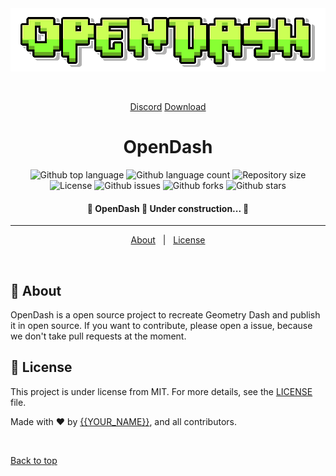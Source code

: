 <div align="center" id="top"> 
  <img src="./.github/logo.png" alt="Opendash" />

  &#xa0;

  <a href="https://discord.gg/YuS7tppAjH">Discord</a>
  <a href="https://github.com/Hassunaama/opendash/releases">Download</a>
</div>

<h1 align="center">OpenDash</h1>

<p align="center">
  <img alt="Github top language" src="https://img.shields.io/github/languages/top/Hassunaama/opendash?color=56BEB8">

  <img alt="Github language count" src="https://img.shields.io/github/languages/count/Hassunaama/opendash?color=56BEB8">

  <img alt="Repository size" src="https://img.shields.io/github/repo-size/Hassunaama/opendash?color=56BEB8">

  <img alt="License" src="https://img.shields.io/github/license/Hassunaama/opendash?color=56BEB8">

  <img alt="Github issues" src="https://img.shields.io/github/issues/Hassunaama/opendash?color=56BEB8" />

  <img alt="Github forks" src="https://img.shields.io/github/forks/Hassunaama/opendash?color=56BEB8" />

  <img alt="Github stars" src="https://img.shields.io/github/stars/Hassunaama/opendash?color=56BEB8" />
</p>

<!-- Status -->

<h4 align="center"> 
	🚧  OpenDash 🚀 Under construction...  🚧
</h4> 

<hr>

<p align="center">
  <a href="#dart-about">About</a> &#xa0; | &#xa0; 
  <!--<a href="#white_check_mark-requirements">Requirements</a> &#xa0; | &#xa0;-->
  <!--<a href="#checkered_flag-building">Building</a> &#xa0; | &#xa0;-->
  <a href="#memo-license">License</a>
</p>

<br>

## :dart: About ##

OpenDash is a open source project to recreate Geometry Dash and publish it in open source. If you want to contribute, please open a issue, because we don't take pull requests at the moment.


<!--## :checkered_flag: Building ##

```bash
# Clone this project
$ git clone https://github.com/Hassunaama/opendash

# Access
$ cd opendash

# Install dependencies
$ yarn

# Run the project
$ yarn start

# The server will initialize in the <http://localhost:3000>
```-->

## :memo: License ##

This project is under license from MIT. For more details, see the [LICENSE](LICENSE) file.


Made with :heart: by <a href="https://github.com/Hassunaama" target="_blank">{{YOUR_NAME}}</a>, and all contributors.

&#xa0;

<a href="#top">Back to top</a>
